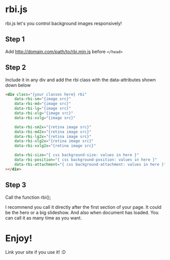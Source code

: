 # rbi.js
rbi.js let's you control background images responsively!

## Step 1
Add http://domain.com/path/to/rbi.min.js before ```</head>```

## Step 2
Include it in any div and add the rbi class with the data-attributes shown down below 
```html
<div class="{your classes here} rbi"
	data-rbi-sm="{image src}"
	data-rbi-md="{image src}"
	data-rbi-lg="{image src}"
	data-rbi-xlg="{image src}"
	data-rbi-xxlg="{image src}"

	data-rbi-sm2x="{retina image src}"
	data-rbi-md2x="{retina image src}"
	data-rbi-lg2x="{retina image src}"
	data-rbi-xlg2x="{retina image src}"
	data-rbi-xxlg2x="{retina image src}"

	data-rbi-size="{ css background-size: values in here }"
	data-rbi-position="{ css background-position: values in here }"
	data-rbi-attachment="{ css background-attachment: values in here }"
></div>
```

## Step 3
Call the function rbi();

I recommend you call it directly after the first section of your page. It could be the hero or a big slideshow. And also when document has loaded. You can call it as many time as you want.

# Enjoy!
Link your site if you use it! :D
